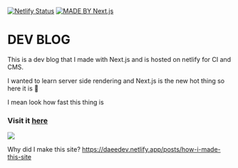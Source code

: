 [![Netlify Status](https://api.netlify.com/api/v1/badges/c6f44d34-0570-4ca0-9d3d-cabdaa2b3afb/deploy-status)](https://app.netlify.com/sites/nextjs-netlify-blog-template/deploys)
[![MADE BY Next.js](https://img.shields.io/badge/MADE%20BY%20Next.js-000000.svg?style=flat&logo=Next.js&labelColor=000)](https://nextjs.org/)

# DEV BLOG

This is a dev blog that I made with Next.js and is hosted on netlify for CI and CMS.

I wanted to learn server side rendering and Next.js is the new hot thing so here it is 🤠

I mean look how fast this thing is 

### Visit it [here](https://daeedev.netlify.app)

![](https://github.com/daee-kang/dev-blog/blob/master/demo.gif)

Why did I make this site? https://daeedev.netlify.app/posts/how-i-made-this-site

